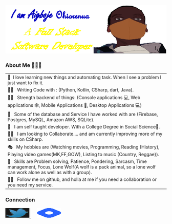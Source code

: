 <p align="center">
  <a href="#"><img src="https://github.com/Ohior/Ohior/blob/main/tools/profile.png" alt="header" border="0"></a>
</p>

### About Me 🧘🏽‍♂️
<table>
  <tr>
    <td>
        🐒 &nbsp;I love learning new things and automating task. When I see a problem I just want to fix it.
    </td>
  </tr>
  <tr>
    <td>
        🐱‍🚀 &nbsp; Writing Code with : (Python, Kotlin, CSharp, dart, Java).
    </td>
  </tr>
  <tr>
    <td>
        💪🏿 &nbsp; Strength backend of things: (Console applications 💻, Web applications 🕸, Mobile Applications 📱, Desktop Applications 💻)
    </td>
  </tr>
  <tr>
    <td>
        🤯 &nbsp; Some of the database and Service I have worked with are (Firebase, Postgres, MySQL, Amazon AWS, SQLite).
    </td>
  </tr>
  <tr>
    <td>
        🚀 &nbsp; I am self taught developer. With a College Degree in Social Science📜.
    </td>
  </tr>
  <tr>
    <td>
        🤝🏽 &nbsp; I am looking to Collaborate.... and am currently improving more of my skills on CSharp.
    </td>
  </tr>
  <tr>
    <td>
        🎭 &nbsp; My hobbies are (Watching movies, Programming, Reading (History), Playing video games(MK,FF,GOW), Listing to music (Country, Reggae)).
    </td>
  </tr>
  <tr>
    <td>
        🏀 &nbsp; Skills are Problem solving, Patience, Pondering, Sarcasm, Time management, Focus, Lone Wolf(A wolf is a pack animal, so a lone wolf can work alone as well as with a group).
    </td>
  </tr>
  <tr>
    <td>
        🙏🏽 &nbsp; Follow me on github, and holla at me if you need a collaboration or you need my service.
    </td>
  </tr>
</table>

### Connection

<p align="left">
  <a href="https://twitter.com/OhiorOje">
    <img src="https://github.com/Ohior/Ohior/blob/main/tools/index1.jpg" width="75" height="30"  alt="Twitter"/>
  </a>&nbsp;&nbsp;&nbsp;&nbsp;
    <a href=https://ohiscode.hashnode.dev">
    <img src="https://github.com/Ohior/Ohior/blob/main/tools/index.png" width="75" height="30"  alt="Blog"/>
  </a>
</p>
